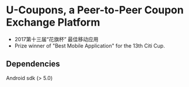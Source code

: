 # U-Coupons, a Peer-to-Peer Coupon Exchange Platform
- 2017第十三届“花旗杯” 最佳移动应用
- Prize winner of "Best Mobile Application" for the 13th Citi Cup.

## Dependencies
Android sdk (> 5.0)

